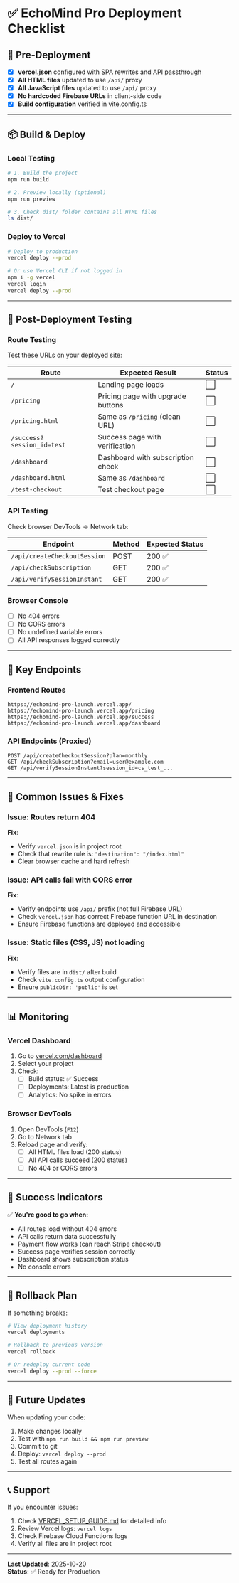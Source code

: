 # ✅ EchoMind Pro Deployment Checklist

## 🎯 Pre-Deployment

- [x] **vercel.json** configured with SPA rewrites and API passthrough
- [x] **All HTML files** updated to use `/api/` proxy
- [x] **All JavaScript files** updated to use `/api/` proxy
- [x] **No hardcoded Firebase URLs** in client-side code
- [x] **Build configuration** verified in vite.config.ts

---

## 📦 Build & Deploy

### Local Testing
```bash
# 1. Build the project
npm run build

# 2. Preview locally (optional)
npm run preview

# 3. Check dist/ folder contains all HTML files
ls dist/
```

### Deploy to Vercel
```bash
# Deploy to production
vercel deploy --prod

# Or use Vercel CLI if not logged in
npm i -g vercel
vercel login
vercel deploy --prod
```

---

## 🧪 Post-Deployment Testing

### Route Testing
Test these URLs on your deployed site:

| Route | Expected Result | Status |
|-------|-----------------|--------|
| `/` | Landing page loads | ⬜ |
| `/pricing` | Pricing page with upgrade buttons | ⬜ |
| `/pricing.html` | Same as `/pricing` (clean URL) | ⬜ |
| `/success?session_id=test` | Success page with verification | ⬜ |
| `/dashboard` | Dashboard with subscription check | ⬜ |
| `/dashboard.html` | Same as `/dashboard` | ⬜ |
| `/test-checkout` | Test checkout page | ⬜ |

### API Testing
Check browser DevTools → Network tab:

| Endpoint | Method | Expected Status |
|----------|--------|-----------------|
| `/api/createCheckoutSession` | POST | 200 ✅ |
| `/api/checkSubscription` | GET | 200 ✅ |
| `/api/verifySessionInstant` | GET | 200 ✅ |

### Browser Console
- [ ] No 404 errors
- [ ] No CORS errors
- [ ] No undefined variable errors
- [ ] All API responses logged correctly

---

## 🔗 Key Endpoints

### Frontend Routes
```
https://echomind-pro-launch.vercel.app/
https://echomind-pro-launch.vercel.app/pricing
https://echomind-pro-launch.vercel.app/success
https://echomind-pro-launch.vercel.app/dashboard
```

### API Endpoints (Proxied)
```
POST /api/createCheckoutSession?plan=monthly
GET /api/checkSubscription?email=user@example.com
GET /api/verifySessionInstant?session_id=cs_test_...
```

---

## 🚨 Common Issues & Fixes

### Issue: Routes return 404
**Fix**: 
- Verify `vercel.json` is in project root
- Check that rewrite rule is: `"destination": "/index.html"`
- Clear browser cache and hard refresh

### Issue: API calls fail with CORS error
**Fix**:
- Verify endpoints use `/api/` prefix (not full Firebase URL)
- Check `vercel.json` has correct Firebase function URL in destination
- Ensure Firebase functions are deployed and accessible

### Issue: Static files (CSS, JS) not loading
**Fix**:
- Verify files are in `dist/` after build
- Check `vite.config.ts` output configuration
- Ensure `publicDir: 'public'` is set

---

## 📊 Monitoring

### Vercel Dashboard
1. Go to [vercel.com/dashboard](https://vercel.com/dashboard)
2. Select your project
3. Check:
   - [ ] Build status: ✅ Success
   - [ ] Deployments: Latest is production
   - [ ] Analytics: No spike in errors

### Browser DevTools
1. Open DevTools (`F12`)
2. Go to Network tab
3. Reload page and verify:
   - [ ] All HTML files load (200 status)
   - [ ] All API calls succeed (200 status)
   - [ ] No 404 or CORS errors

---

## 🎊 Success Indicators

✅ **You're good to go when:**
- All routes load without 404 errors
- API calls return data successfully
- Payment flow works (can reach Stripe checkout)
- Success page verifies session correctly
- Dashboard shows subscription status
- No console errors

---

## 📝 Rollback Plan

If something breaks:

```bash
# View deployment history
vercel deployments

# Rollback to previous version
vercel rollback

# Or redeploy current code
vercel deploy --prod --force
```

---

## 🔄 Future Updates

When updating your code:

1. Make changes locally
2. Test with `npm run build && npm run preview`
3. Commit to git
4. Deploy: `vercel deploy --prod`
5. Test all routes again

---

## 📞 Support

If you encounter issues:

1. Check [VERCEL_SETUP_GUIDE.md](./VERCEL_SETUP_GUIDE.md) for detailed info
2. Review Vercel logs: `vercel logs`
3. Check Firebase Cloud Functions logs
4. Verify all files are in project root

---

**Last Updated**: 2025-10-20  
**Status**: ✅ Ready for Production
